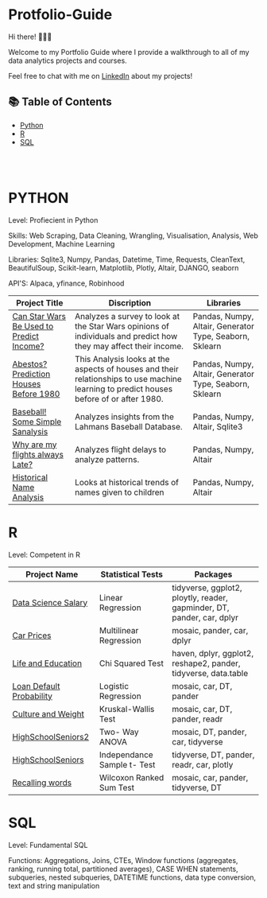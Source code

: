# Protfolio-Guide

Hi there! 🙋🏻‍♀️

Welcome to my Portfolio Guide where I provide a walkthrough to all of my data analytics projects and courses.

Feel free to chat with me on [LinkedIn](https://www.linkedin.com/in/katiehuangx/) about my projects!

## 📚 Table of Contents
- [Python](#python)
- [R](#r)
- [SQL](#sql)

<br></br>



# PYTHON
Level: Profiecient in Python

Skills: Web Scraping, Data Cleaning, Wrangling, Visualisation, Analysis, Web Development, Machine Learning

Libraries: Sqlite3, Numpy, Pandas, Datetime, Time, Requests, CleanText, BeautifulSoup, Scikit-learn, Matplotlib, Plotly, Altair, DJANGO, seaborn

API'S: Alpaca, yfinance, Robinhood

| Project Title | Discription | Libraries |
| --- | --- | --- | 
| <a href="https://tybinning.github.io/pythonprojects/project_5.html"> Can Star Wars Be Used to Predict Income? </a> | Analyzes a survey to look at the Star Wars opinions of individuals and predict how they may affect their income.  | Pandas, Numpy, Altair, Generator Type, Seaborn, Sklearn |
| <a href="https://tybinning.github.io/pythonprojects/project_4.html"> Abestos? Prediction Houses Before 1980 </a> | This Analysis looks at the aspects of houses and their relationships to use machine learning to predict houses before of or after 1980. | Pandas, Numpy, Altair, Generator Type, Seaborn, Sklearn |
| <a href="https://tybinning.github.io/pythonprojects/project_3.html"> Baseball! Some Simple Sanalysis </a> | Analyzes insights from the Lahmans Baseball Database. | Pandas, Numpy, Altair, Sqlite3 |
| <a href="https://tybinning.github.io/pythonprojects/project_2.html"> Why are my flights always Late? </a> | Analyzes flight delays to analyze patterns. | Pandas, Numpy, Altair |
| <a href="https://tybinning.github.io/pythonprojects/project_1.html"> Historical Name Analysis </a> | Looks at historical trends of names given to children | Pandas, Numpy, Altair |

# R
Level: Competent in R

| Project Name | Statistical Tests | Packages |
| --- | --- | --- |
| <a href="https://tybinning.github.io/rprojects/consulting_project.html"> Data Science Salary </a> | Linear Regression | tidyverse, ggplot2, ploytly, reader, gapminder, DT, pander, car, dplyr |
| <a href="https://tybinning.github.io/rprojects/CarPrices.html"> Car Prices </a> | Multilinear Regression | mosaic, pander, car, dplyr |
| <a href="https://tybinning.github.io/rprojects/MyChiSquaredTest.html"> Life and Education </a> | Chi Squared Test | haven, dplyr, ggplot2, reshape2, pander, tidyverse, data.table | 
| <a href="https://tybinning.github.io/rprojects/MyLogisticRegression.html"> Loan Default Probability </a> | Logistic Regression | mosaic, car, DT, pander |
| <a href="https://tybinning.github.io/rprojects/Food.html"> Culture and Weight </a> | Kruskal-Wallis Test | mosaic, car, DT, pander, readr |
| <a href="https://tybinning.github.io/rprojects/HighSchoolSeniors2.html"> HighSchoolSeniors2 </a> | Two- Way ANOVA | mosaic, DT, pander, car, tidyverse | 
| <a href="https://tybinning.github.io/rprojects/HighSchoolSeniors.html"> HighSchoolSeniors </a> | Independance Sample t- Test | tidyverse, DT, pander, readr, car, plotly |
| <a href="https://tybinning.github.io/rprojects/RecallingWords.html"> Recalling words </a> | Wilcoxon Ranked Sum Test | mosaic, car, pander, tidyverse, DT |

# SQL
Level: Fundamental SQL

Functions: Aggregations, Joins, CTEs, Window functions (aggregates, ranking, running total, partitioned averages), CASE WHEN statements, subqueries, nested subqueries, DATETIME functions, data type conversion, text and string manipulation
